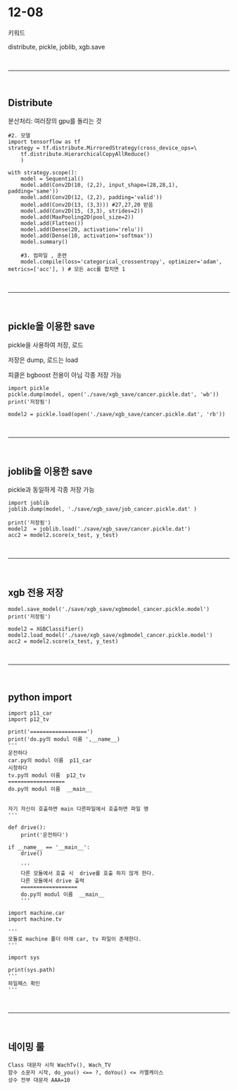 # 12-08

키워드

distribute, pickle, joblib, xgb.save



<br>

---

<br>

## Distribute

분산처리: 여러장의 gpu를 돌리는 것

```
#2. 모델
import tensorflow as tf
strategy = tf.distribute.MirroredStrategy(cross_device_ops=\
    tf.distribute.HierarchicalCopyAllReduce()    
    )

with strategy.scope():
    model = Sequential()
    model.add(Conv2D(10, (2,2), input_shape=(28,28,1), padding='same'))
    model.add(Conv2D(12, (2,2), padding='valid'))
    model.add(Conv2D(13, (3,3))) #27,27,20 받음
    model.add(Conv2D(15, (3,3), strides=2)) 
    model.add(MaxPooling2D(pool_size=2)) 
    model.add(Flatten()) 
    model.add(Dense(20, activation='relu')) 
    model.add(Dense(10, activation='softmax')) 
    model.summary()

    #3. 컴파일 , 훈련
    model.compile(loss='categorical_crossentropy', optimizer='adam', metrics=['acc'], ) # 모든 acc를 합치면 1 
```

<br>

---

<br>

## pickle을 이용한 save 

pickle을 사용하여 저장, 로드

저장은 dump, 로드는 load

피클은 bgboost 전용이 아님 각종 저장 가능

```
import pickle
pickle.dump(model, open('./save/xgb_save/cancer.pickle.dat', 'wb'))
print('저장됨')

model2 = pickle.load(open('./save/xgb_save/cancer.pickle.dat', 'rb'))
```

<br>

---

<br>

## joblib을 이용한 save

pickle과 동일하게 각종 저장 가능

```
import joblib
joblib.dump(model, './save/xgb_save/job_cancer.pickle.dat' )

print('저장됨')
model2  = joblib.load('./save/xgb_save/cancer.pickle.dat')
acc2 = model2.score(x_test, y_test)
```

<br>

---

<br>

## xgb 전용 저장

```
model.save_model('./save/xgb_save/xgbmodel_cancer.pickle.model')
print('저장됨')

model2 = XGBClassifier()
model2.load_model('./save/xgb_save/xgbmodel_cancer.pickle.model')
acc2 = model2.score(x_test, y_test)
```

<br>

---

<br>

## python import

```
import p11_car
import p12_tv

print('==================')
print('do.py의 modul 이름 ',__name__)
'''
운전하다
car.py의 modul 이름  p11_car
시청하다
tv.py의 modul 이름  p12_tv
==================
do.py의 modul 이름  __main__


자기 자신이 호출하면 main 다른파일에서 호출하면 파일 명 
'''
```





```
def drive():
    print('운전하다')

if __name__ == '__main__':
    drive()
    
    '''
    다른 모듈에서 호출 시  drive를 호출 하지 않게 한다.
    다른 모듈에서 drive 출력
    ==================
	do.py의 modul 이름  __main__
    '''
```

```
import machine.car
import machine.tv

'''
모듈로 machine 폴더 아래 car, tv 파일이 존재한다.
'''

import sys

print(sys.path)
'''
파일패스 확인
'''
```







<br>

----

<br>

## 네이밍 룰



```
Class 대문자 시작 WachTv(), Wach_TV
함수 소문자 시작, do_you() <== ?, doYou() <= 카멜케이스
상수 전부 대문자 AAA=10
```



